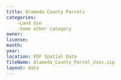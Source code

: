 ```yaml
---
title: Alameda County Parcels
categories: 
	-Land Use
	-Some other category
owner: 
license:
month: 
year: 
location: EDF Spatial Data
fileName: Alameda_County_Parcel_Uses.zip
layout: data
---
```

